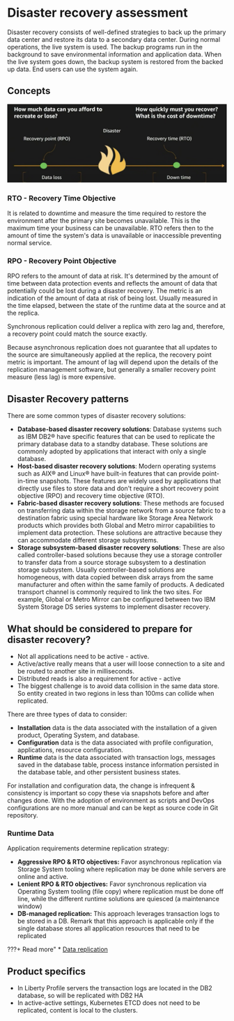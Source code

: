 # Disaster recovery assessment

Disaster recovery consists of well-defined strategies to back up the primary data center and restore its data to a secondary data 
center. During normal operations, the live system is used. The backup programs run in the background to save environmental information
 and application data. When the live system goes down, the backup system is restored from the backed up data. End users can use the system again.

## Concepts

![](./images/rto-rpo.png)

### RTO - Recovery Time Objective 

It is related to downtime and measure the time required to restore the environment after the primary site becomes unavailable. 
This is the maximum time your business can be unavailable. RTO refers then to the amount of time the system's data is unavailable or inaccessible preventing normal service.

### RPO - Recovery Point Objective 

RPO refers to the amount of data at risk. It's determined by the amount of time between data protection events and 
reflects the amount of data that potentially could be lost during a disaster recovery. The metric is an indication
 of the amount of data at risk of being lost. Usually measured in the time elapsed, between the state of the runtime data
 at the source and at the replica.

Synchronous replication could deliver a replica with zero lag and, therefore, a recovery point could match the source exactly.

Because asynchronous replication does not guarantee that all updates to the source are simultaneously applied at the replica, the recovery point metric is important. The amount of lag will depend upon the details of the replication management software, but generally a smaller recovery point measure (less lag) is more expensive.

## Disaster Recovery patterns

There are some common types of disaster recovery solutions:

* **Database-based disaster recovery solutions**: Database systems such as IBM DB2® have specific features that can be used to
 replicate the primary database data to a standby database. These solutions are commonly adopted by applications that interact 
 with only a single database.
* **Host-based disaster recovery solutions**: Modern operating systems such as AIX® and Linux® have built-in features that can
 provide point-in-time snapshots. These features are widely used by applications that directly use files to store data and don't
 require a short recovery point objective (RPO) and recovery time objective (RTO).
* **Fabric-based disaster recovery solutions**: These methods are focused on transferring data within the storage network from
 a source fabric to a destination fabric using special hardware like Storage Area Network products which provides both Global and Metro mirror capabilities to implement data protection. These solutions are attractive because they can accommodate different storage subsystems. 
* **Storage subsystem-based disaster recovery solutions**: These are also called controller-based solutions because they use a storage controller to transfer data from a source storage subsystem to a destination storage subsystem. Usually controller-based solutions are homogeneous, with data copied between disk arrays from the same manufacturer and often within the same family of products. A dedicated transport channel is commonly required to link the two sites. For example, Global or Metro Mirror can be configured between two IBM System Storage DS series systems to implement disaster recovery.

## What should be considered to prepare for disaster recovery?   

* Not all applications need to be active - active.
* Active/active really means that a user will loose connection to a site and be routed to another site in milliseconds.
* Distributed reads is also a requirement for active - active 
* The biggest challenge is to avoid data collision in the same data store. So entity created in two regions in less than 100ms can collide when replicated. 

There are three types of data to consider:

* **Installation** data is the data associated with the installation of a given product, Operating System, and database.
* **Configuration** data is the data associated with profile configuration, applications, resource configuration.
* **Runtime** data is the data associated with transaction logs, messages saved in the database table, 
process instance information persisted in the database table, and other persistent business states.

For installation and configuration data, the change is infrequent & consistency is important so copy these via snapshots before and after changes done. 
With the adoption of environment as scripts and DevOps configurations are no more manual and can be kept as source code in Git repository.

### Runtime Data

Application requirements determine replication strategy:

* **Aggressive RPO & RTO objectives:** Favor asynchronous replication via Storage System tooling where replication may be done while servers are online and active.
* **Lenient RPO & RTO objectives:** Favor synchronous replication via Operating System tooling (file copy) where replication must be done off line, while the different runtime solutions are quiesced (a maintenance window)
* **DB-managed replication:** This approach leverages transaction logs to be stored in a DB. Remark that this approach is applicable only if the single database stores all application resources that need to be replicated

???+ Read more"
    * [Data replication](../data/data-replication.md)

## Product specifics

* In Liberty Profile servers the transaction logs are located in the DB2 database, so will 
be replicated with DB2 HA
* In active-active settings, Kubernetes ETCD does not need to be replicated, content is local to the clusters. 


